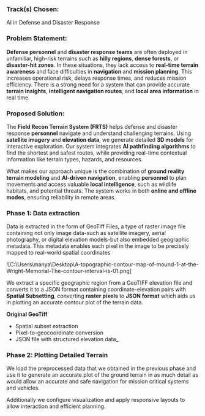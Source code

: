 ### Track(s) Chosen:
AI in Defense and Disaster Response

### Problem Statement:
**Defense personnel** and **disaster response teams** are often deployed in unfamiliar, high-risk terrains such as **hilly regions**, **dense forests**, or **disaster-hit zones**. In these situations, they lack access to **real-time terrain awareness** and face difficulties in **navigation** and **mission planning**. This increases operational risk, delays response times, and reduces mission efficiency. There is a strong need for a system that can provide accurate **terrain insights**, **intelligent navigation routes**, and **local area information** in real time.

### Proposed Solution:
The **Field Recon Terrain System (FRTS)** helps defense and disaster response **personnel** navigate and understand challenging terrains. Using **satellite imagery** and **elevation data**, we generate detailed **3D models** for interactive exploration. Our system integrates **AI pathfinding algorithms** to find the shortest and safest routes, while providing real-time contextual information like terrain types, hazards, and resources.

What makes our approach unique is the combination of **ground reality terrain modeling** and **AI-driven navigation**, enabling **personnel** to plan movements and access valuable **local intelligence**, such as wildlife habitats, and potential threats. The system works in both **online and offline modes**, ensuring reliability in remote areas.

### Phase 1: Data extraction
Data is extracted in the form of GeoTiff Files, a type of raster image file containing not only image data-such as satellite imagery, aerial photography, or digital elevation models-but also embedded geographic metadata. This metadata enables each pixel in the image to be precisely mapped to real-world spatial coordinates

![C:\Users\manya\Desktop\A-topographic-contour-map-of-mound-1-at-the-Wright-Memorial-The-contour-interval-is-01.png]

We extract a specific geographic region from a GeoTIFF elevation file and converts it to a JSON format containing coordinate-elevation pairs with **Spatial Subsetting**, converting **raster pixels** to **JSON format** which aids us in plotting an accurate contour plot of the terrain data.

**Original GeoTiff**
- Spatial subset extraction
- Pixel-to-geocoordinate conversion
- JSON file with structured elevation data_

### Phase 2: Plotting Detailed Terrain 

We load the preprocessed data that we obtained in the previous phase and use it to generate an accurate plot of the ground terrain in as much detail as would allow an accurate and safe navigation for mission critical systems and vehicles.

Additionally we configure visualization and apply responsive layouts to allow interaction and efficient planning.









